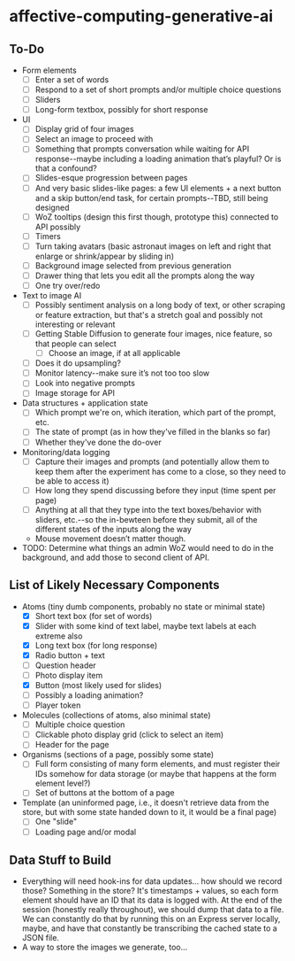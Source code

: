 # affective-computing-generative-ai

## To-Do
- Form elements
  - [ ] Enter a set of words
  - [ ] Respond to a set of short prompts and/or multiple choice questions
  - [ ] Sliders
  - [ ] Long-form textbox, possibly for short response
- UI
  - [ ] Display grid of four images
  - [ ] Select an image to proceed with
  - [ ] Something that prompts conversation while waiting for API response--maybe including a loading animation that’s playful? Or is that a confound?
  - [ ] Slides-esque progression between pages
  - [ ] And very basic slides-like pages: a few UI elements + a next button and a skip button/end task, for certain prompts--TBD, still being designed
  - [ ] WoZ tooltips (design this first though, prototype this) connected to API possibly
  - [ ] Timers
  - [ ] Turn taking avatars (basic astronaut images on left and right that enlarge or shrink/appear by sliding in)
  - [ ] Background image selected from previous generation
  - [ ] Drawer thing that lets you edit all the prompts along the way
  - [ ] One try over/redo
- Text to image AI
  - [ ] Possibly sentiment analysis on a long body of text, or other scraping or feature extraction, but that's a stretch goal and possibly not interesting or relevant
  - [ ] Getting Stable Diffusion to generate four images, nice feature, so that people can select
    - [ ] Choose an image, if at all applicable
  - [ ] Does it do upsampling?
  - [ ] Monitor latency--make sure it’s not too too slow
  - [ ] Look into negative prompts
  - [ ] Image storage for API
- Data structures + application state
  - [ ] Which prompt we're on, which iteration, which part of the prompt, etc.
  - [ ] The state of prompt (as in how they've filled in the blanks so far)
  - [ ] Whether they've done the do-over
- Monitoring/data logging
  - [ ] Capture their images and prompts (and potentially allow them to keep them after the experiment has come to a close, so they need to be able to access it)
  - [ ] How long they spend discussing before they input (time spent per page)
  - [ ] Anything at all that they type into the text boxes/behavior with sliders, etc.--so the in-bewteen before they submit, all of the different states of the inputs along the way
  - Mouse movement doesn’t matter though.
- TODO: Determine what things an admin WoZ would need to do in the background, and add those to second client of API.

## List of Likely Necessary Components
- Atoms (tiny dumb components, probably no state or minimal state)
  - [x] Short text box (for set of words)
  - [x] Slider with some kind of text label, maybe text labels at each extreme also
  - [x] Long text box (for long response)
  - [x] Radio button + text
  - [ ] Question header
  - [ ] Photo display item
  - [x] Button (most likely used for slides)
  - [ ] Possibly a loading animation?
  - [ ] Player token
- Molecules (collections of atoms, also minimal state)
  - [ ] Multiple choice question
  - [ ] Clickable photo display grid (click to select an item)
  - [ ] Header for the page
- Organisms (sections of a page, possibly some state)
  - [ ] Full form consisting of many form elements, and must register their IDs somehow for data storage (or maybe that happens at the form element level?)
  - [ ] Set of buttons at the bottom of a page
- Template (an uninformed page, i.e., it doesn't retrieve data from the store, but with some state handed down to it, it would be a final page)
  - [ ] One "slide"
  - [ ] Loading page and/or modal

## Data Stuff to Build
- Everything will need hook-ins for data updates... how should we record those? Something in the store? It's timestamps + values, so each form element should have an ID that its data is logged with. At the end of the session (honestly really throughout), we should dump that data to a file. We can constantly do that by running this on an Express server locally, maybe, and have that constantly be transcribing the cached state to a JSON file.
- A way to store the images we generate, too...
